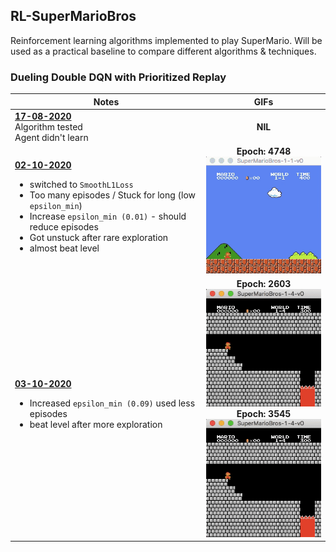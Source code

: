 ## RL-SuperMarioBros

Reinforcement learning algorithms implemented to play SuperMario. Will be used as a practical baseline to compare different algorithms & techniques.


### Dueling Double DQN with Prioritized Replay
| Notes | GIFs |
| --- | :---: |
| <ins>**17-08-2020**</ins> <br> Algorithm tested <br> Agent didn't learn | **NIL** | 
| <ins>**02-10-2020**</ins> <ul><li>switched to `SmoothL1Loss`<li>Too many episodes / Stuck for long (low `epsilon_min`)<li>Increase `epsilon_min (0.01)` - should reduce episodes<li>Got unstuck after rare exploration<li>almost beat level</ul> |**Epoch: 4748**<br> ![1-1-v0](https://github.com/nimishsantosh107/RL-SuperMarioBros/raw/master/videos/02-10-2020-1-1-v0.gif) |
| <ins>**03-10-2020**</ins> <ul><li>Increased `epsilon_min (0.09)` used less episodes<li>beat level after more exploration</ul> | **Epoch: 2603**<br> ![1-4-v0](https://github.com/nimishsantosh107/RL-SuperMarioBros/raw/master/videos/03-10-2020-1-4-v0-a.gif) <br>**Epoch: 3545**<br> ![1-4-v0](https://github.com/nimishsantosh107/RL-SuperMarioBros/raw/master/videos/03-10-2020-1-4-v0-b.gif)|

